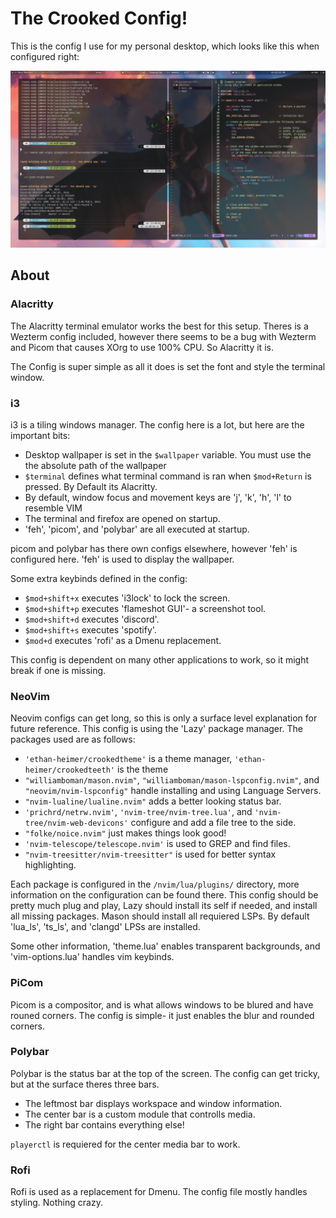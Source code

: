 # The Crooked Config!

This is the config I use for my personal desktop, which looks like this when configured right:

![Example Desktop](desktop_ex.png)

## About

### Alacritty

The Alacritty terminal emulator works the best for this setup. Theres is a Wezterm config
included, however there seems to be a bug with Wezterm and Picom that causes XOrg to 
use 100% CPU. So Alacritty it is. 

The Config is super simple as all it does is set the font and style the terminal window.

### i3

i3 is a tiling windows manager. The config here is a lot, but here are the important bits:

- Desktop wallpaper is set in the `$wallpaper` variable. You must use the the absolute path of the wallpaper
- `$terminal` defines what terminal command is ran when `$mod+Return` is pressed. By Default its Alacritty.
- By default, window focus and movement keys are 'j', 'k', 'h', 'l' to resemble VIM
- The terminal and firefox are opened on startup.
- 'feh', 'picom', and 'polybar' are all executed at startup.

picom and polybar has there own configs elsewhere, however 'feh' is configured here.
'feh' is used to display the wallpaper.

Some extra keybinds defined in the config:
- `$mod+shift+x` executes 'i3lock' to lock the screen.
- `$mod+shift+p` executes 'flameshot GUI'- a screenshot tool.
- `$mod+shift+d` executes 'discord'.
- `$mod+shift+s` executes 'spotify'.
- `$mod+d` executes 'rofi' as a Dmenu replacement.

This config is dependent on many other applications to work, so it might break if one is missing.

### NeoVim

Neovim configs can get long, so this is only a surface level explanation for future reference.
This config is using the 'Lazy' package manager. The packages used are as follows:

- `'ethan-heimer/crookedtheme'` is a theme manager, `'ethan-heimer/crookedteeth'` is the theme
- `"williamboman/mason.nvim"`, `"williamboman/mason-lspconfig.nvim"`, and `"neovim/nvim-lspconfig"` handle installing and using Language Servers.
- `"nvim-lualine/lualine.nvim"` adds a better looking status bar.
- `'prichrd/netrw.nvim'`, `'nvim-tree/nvim-tree.lua'`, and `'nvim-tree/nvim-web-devicons'` configure and add a file tree to the side. 
- `"folke/noice.nvim"` just makes things look good!
- `'nvim-telescope/telescope.nvim'` is used to GREP and find files.
- `"nvim-treesitter/nvim-treesitter"` is used for better syntax highlighting. 

Each package is configured in the `/nvim/lua/plugins/` directory, more information on the configuration can be found there.
This config should be pretty much plug and play, Lazy should install its self if needed, and install all missing packages.
Mason should install all requiered LSPs. By default 'lua_ls', 'ts_ls', and 'clangd' LPSs are installed. 

Some other information, 'theme.lua' enables transparent backgrounds, and 'vim-options.lua' handles vim keybinds.

### PiCom
Picom is a compositor, and is what allows windows to be blured and have rouned corners. The config is simple- it just enables the blur and rounded corners.

### Polybar
Polybar is the status bar at the top of the screen. The config can get tricky, but at the surface theres three bars.
- The leftmost bar displays workspace and window information. 
- The center bar is a custom module that controlls media. 
- The right bar contains everything else!

`playerctl` is requiered for the center media bar to work. 

### Rofi
Rofi is used as a replacement for Dmenu. The config file mostly handles styling. Nothing crazy.
